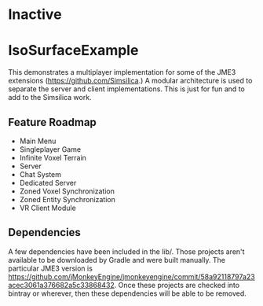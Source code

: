 # Inactive

# IsoSurfaceExample
This demonstrates a multiplayer implementation for some of the JME3 extensions (https://github.com/Simsilica.)
A modular architecture is used to separate the server and client implementations. This is just for fun and to
add to the Simsilica work.

## Feature Roadmap

- Main Menu
- Singleplayer Game
- Infinite Voxel Terrain
- Server
- Chat System
- Dedicated Server
- Zoned Voxel Synchronization
- Zoned Entity Synchronization
- VR Client Module

## Dependencies

A few dependencies have been included in the lib/. Those projects aren't available to be downloaded by Gradle
and were built manually. The particular JME3 version is https://github.com/jMonkeyEngine/jmonkeyengine/commit/58a92118797a23acec3061a376682a5c33868432.
Once these projects are checked into bintray or wherever, then these dependencies will be able to be removed.
